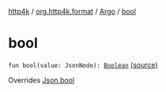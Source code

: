 [http4k](../../index.md) / [org.http4k.format](../index.md) / [Argo](index.md) / [bool](./bool.md)

# bool

`fun bool(value: JsonNode): `[`Boolean`](https://kotlinlang.org/api/latest/jvm/stdlib/kotlin/-boolean/index.html) [(source)](https://github.com/http4k/http4k/blob/master/http4k-format-argo/src/main/kotlin/org/http4k/format/Argo.kt#L62)

Overrides [Json.bool](../-json/bool.md)

